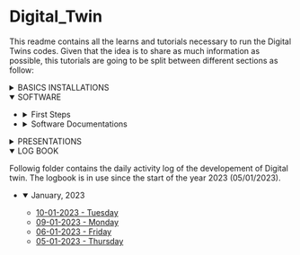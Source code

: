 # Digital_Twin

This readme contains all the learns and tutorials necessary to run the Digital Twins codes.
Given that the idea is to share as much information as possible, this tutorials are going to be split between different sections as follow:

<details>
  <summary>BASICS INSTALLATIONS</summary>
  
  Following folder contains guidelines for basic entities.
  * [📂 Setting up virtual enviorment with pipenv](Documentations/Basics/Virtual_Environment_with_Pipenv.md)
  * [💽 InfluxDB](Documentations/Basics/InfluxDB.md)
  * [🦟 MQTT and Mosquitto](Documentations/Basics/MQTT_Broker.md)
  * [📶 MobaXterm](Documentations/Basics/MobaXterm.md)
  * [🌲 Virtual_Environment_with_Pipenv](Documentations/Basics/Virtual_Environment_with_Pipenv.md)
  * [🧾 Scopus-Notion Query Result exchange](Documentations/Basics/Scopus-Notion_Query_Result_exchange.md)
  * [🎨 State of Art algorithm](Documentations/Basics/State_of_Art_algorithm.md)

</details>
  
<details open>
<summary>SOFTWARE</summary>
  
  - <details>
    <summary>First Steps</summary>

    Following folder contains instructions for testing and start woring with a software or package.
    * [simpy_tests](Documentations/simpy_tests.md)

    </details> 
  
  - <details>
    <summary>Software Documentations</summary>

    Following folder contains instructions an documentations of various softwares and libraries.
    * [ManPy_documentation](Documentations/Software_Documentations/ManPy_documentation.pdf)
    * [SimPy_documentation](Documentations/Software_Documentations/SimPy_documentation.pdf)

    </details> 
    
  </details>  

<details>
  <summary>PRESENTATIONS</summary>

  Following folder contains presentations presented during the progress  of Digital Twin Progress.
  * [[Presentation]_Bi-Weekly-1 _11-10-2022](Documentations/Presentations/[Presentation]_Bi-Weekly-1%20_11-10-2022.pdf)
  * [[Presentation]_Bi-Weekly-2_28-10-2022](Documentations/Presentations/[Presentation]_Bi-Weekly-2_28-10-2022.pdf)
  * [[Presentation]_Bi-Weekly-3_11-11-2022](Documentations/Presentations/[Presentation]_Bi-Weekly-3_11-11-2022.pdf)
  * [[Presentation]_Bi-Weekly-4_18-11-2022](Documentations/Presentations/[Presentation]_Bi-Weekly-4_18-11-2022.pdf)
  * [[Presentation]_Bi-Weekly-5_05-12-2022](Documentations/Presentations/[Presentation]_Bi-Weekly-5_05-12-2022.pdf)
  * [[Presentation]_Bi-Weekly-Project-Review_16-12-2022](Documentations/Presentations/[Presentation]_Bi-Weekly-Project-Review_16-12-2022.pdf)
  * [[Presentation]_Bi-Weekly-Use-Case _07-12-2022](Documentations/Presentations/[Presentation]_Bi-Weekly-Use-Case_07-12-2022.pdf)

</details>
  
<details open>
  <summary>LOG BOOK</summary>


Followig folder contains the daily activity log of the developement of Digital twin.
The logbook is in use since the start of the year 2023 (05/01/2023).

  - <details open>
     <summary>January, 2023</summary>

     * [10-01-2023 - Tuesday](Documentations/logbook/10-01-2023.md) 
     * [09-01-2023 - Monday](Documentations/logbook/09-01-2023.md) 
     * [06-01-2023 - Friday](Documentations/logbook/06-01-2023.md) 
     * [05-01-2023 - Thursday](Documentations/logbook/05-01-2023.md)

    </details>
  
</details>
